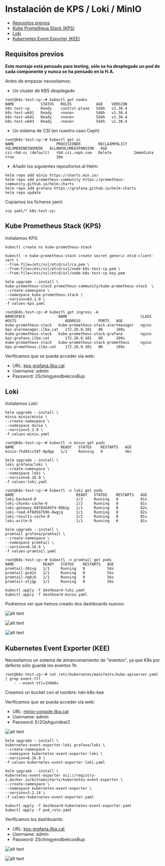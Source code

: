# Instalación de KPS / Loki / MinIO

* [Requisitos previos](#id10)
* [Kube Prometheus Stack (KPS)](#id20)
* [Loki](#id30)
* [Kubernetes Event Exporter (KEE)](#id40)

## Requisitos previos <div id='id10' />

**Este montaje está pensado para testing, sólo se ha desplegado un pod de cada componente y nunca se ha pensado en la H.A.**

Antes de empezar necesitamos:

* Un cluster de K8S desplegado

```
root@k8s-test-cp:~# kubectl get nodes
NAME            STATUS   ROLES           AGE    VERSION
k8s-test-cp     Ready    control-plane   5d4h   v1.30.4
k8s-test-wk01   Ready    <none>          5d4h   v1.30.4
k8s-test-wk02   Ready    <none>          5d4h   v1.30.4
k8s-test-wk03   Ready    <none>          5d4h   v1.30.4
```

* Un sistema de CSI (en nuestro caso Ceph)

```
root@k8s-test-cp:~# kubectl get sc
NAME                   PROVISIONER        RECLAIMPOLICY   VOLUMEBINDINGMODE   ALLOWVOLUMEEXPANSION   AGE
csi-rbd-sc (default)   rbd.csi.ceph.com   Delete          Immediate           true                   10m
```

* Añadir los siguientes repositorios al Helm:

```
helm repo add minio https://charts.min.io/
helm repo add prometheus-community https://prometheus-community.github.io/helm-charts
helm repo add grafana https://grafana.github.io/helm-charts
helm repo update
```

Copiamos los ficheros yaml:

```
scp yaml/* k8s-test-cp:
```

## Kube Prometheus Stack (KPS) <div id='id20' />

Instalamos KPS:

```
kubectl create ns kube-prometheus-stack

kubectl -n kube-prometheus-stack create secret generic etcd-client-cert \
--from-file=/etc/ssl/etcd/ssl/ca.pem \
--from-file=/etc/ssl/etcd/ssl/node-k8s-test-cp.pem \
--from-file=/etc/ssl/etcd/ssl/node-k8s-test-cp-key.pem

helm upgrade --install \
kube-prometheus-stack prometheus-community/kube-prometheus-stack  \
--create-namespace \
--namespace kube-prometheus-stack \
--version=63.1.0 \
-f values-kps.yaml
```

```
root@k8s-test-cp:~# kubectl get ingress -A
NAMESPACE               NAME                                 CLASS   HOSTS                      ADDRESS        PORTS   AGE
kube-prometheus-stack   kube-prometheus-stack-alertmanager   nginx   kps-alermanager.ilba.cat   172.26.0.101   80      109s
kube-prometheus-stack   kube-prometheus-stack-grafana        nginx   kps-grafana.ilba.cat       172.26.0.101   80      109s
kube-prometheus-stack   kube-prometheus-stack-prometheus     nginx   kps-prometheus.ilba.cat    172.26.0.101   80      109s
```

Verificamos que se pueda acceder via web:
* URL: [kps-grafana.ilba.cat](http://kps-grafana.ilba.cat)
* Username: admin
* Password: 2SchingyeodbekcosBup

## Loki <div id='id30' />

Instalamos Loki:

```
helm upgrade --install \
minio minio/minio \
--create-namespace \
--namespace minio \
--version=5.2.0 \
-f values-minio.yaml
```

```
root@k8s-test-cp:~# kubectl -n minio get pods
NAME                     READY   STATUS    RESTARTS   AGE
minio-75d45cc59f-8pdpp   1/1     Running   0          36s
```

```
helm upgrade --install \
loki grafana/loki \
--create-namespace \
--namespace loki \
--version=6.16.0 \
-f values-loki.yaml
```

```
root@k8s-test-cp:~# kubectl -n loki get pods
NAME                            READY   STATUS    RESTARTS   AGE
loki-backend-0                  2/2     Running   0          81s
loki-chunks-cache-0             2/2     Running   0          81s
loki-gateway-68f8dd49fd-98b2p   1/1     Running   0          82s
loki-read-6f8d5b7b9b-8wgjq      1/1     Running   0          82s
loki-results-cache-0            2/2     Running   0          81s
loki-write-0                    1/1     Running   0          81s
```

```
helm upgrade --install \
promtail grafana/promtail \
--create-namespace \
--namespace promtail \
--version=6.16.6 \
-f values-promtail.yaml
```

```
root@k8s-test-cp:~# kubectl -n promtail get pods
NAME             READY   STATUS    RESTARTS   AGE
promtail-26zvg   1/1     Running   0          56s
promtail-gx42v   1/1     Running   0          56s
promtail-nq8jb   1/1     Running   0          56s
promtail-xtjqp   1/1     Running   0          56s
```

```
kubectl apply -f dashboard-loki.yaml
kubectl apply -f dashboard-minio.yaml
```

Podremos ver que hemos creado dos dashboards nuevos:

![alt text](images/loki-dashboards-01.png)

![alt text](images/loki-dashboards-02.png)

![alt text](images/loki-dashboards-03.png)

## Kubernetes Event Exporter (KEE) <div id='id40' />

Necesitamos un sistema de almancenamiento de "eventos", ya que K8s por defecto sólo guarda los eventos 1h:

```
root@k8s-test-cp:~# cat /etc/kubernetes/manifests/kube-apiserver.yaml | grep event-ttl
    - --event-ttl=1h0m0s
```

Creamos un bucket con el nombre: loki-k8s-kee

Verificamos que se pueda acceder via web:
* URL: [minio-console.ilba.cat](http://minio-console.ilba.cat)
* Username: admin
* Password: Er2Ophgundeat2

![alt text](images/minio-01.png)

```
helm upgrade --install \
kubernetes-event-exporter-loki grafana/loki \
--create-namespace \
--namespace kubernetes-event-exporter-loki \
--version=6.16.0 \
-f values-kubernetes-event-exporter-loki.yaml
```

```
helm upgrade --install \
kubernetes-event-exporter oci://registry-1.docker.io/bitnamicharts/kubernetes-event-exporter \
--create-namespace \
--namespace kubernetes-event-exporter \
--version=3.2.14 \
-f values-kubernetes-event-exporter.yaml
```

```
kubectl apply -f dashboard-kubernetes-event-exporter.yaml
kubectl apply -f pod_roto.yaml
```

Verificamos los dashboards:
* URL: [kps-grafana.ilba.cat](http://kps-grafana.ilba.cat)
* Username: admin
* Password: 2SchingyeodbekcosBup

![alt text](images/kee-01.png)

![alt text](images/kee-02.png)

